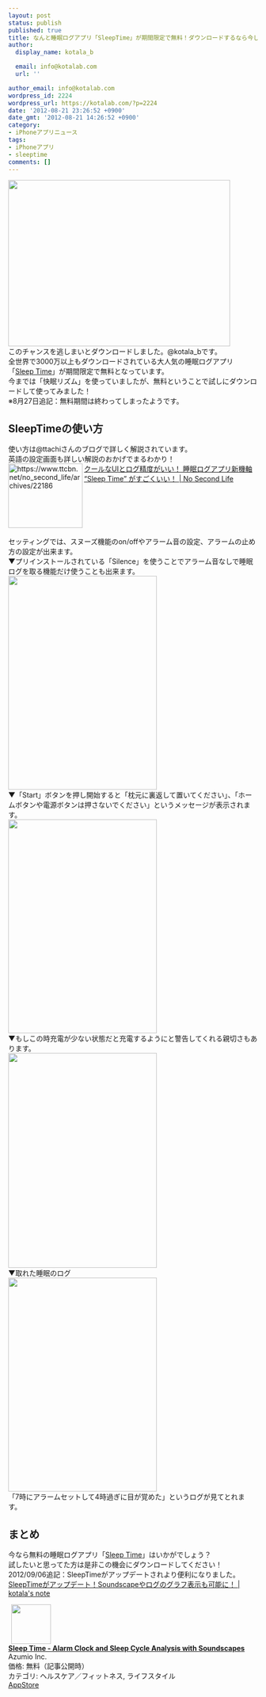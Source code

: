 ```yaml
---
layout: post
status: publish
published: true
title: なんと睡眠ログアプリ「SleepTime」が期間限定で無料！ダウンロードするなら今しかない！
author:
  display_name: kotala_b

  email: info@kotalab.com
  url: ''

author_email: info@kotalab.com
wordpress_id: 2224
wordpress_url: https://kotalab.com/?p=2224
date: '2012-08-21 23:26:52 +0900'
date_gmt: '2012-08-21 14:26:52 +0900'
category:
- iPhoneアプリニュース
tags:
- iPhoneアプリ
- sleeptime
comments: []
---
```

<p><a href="https://kotalab.com/wp-content/uploads/sleeptime_120822.jpg" target="_blank"><img src="https://kotalab.com/wp-content/uploads/sleeptime_120822.jpg" alt="" title="sleeptime_120822" width="448" height="336" class="alignnone size-full wp-image-2241" /></a><br />
このチャンスを逃しまいとダウンロードしました。@kotala_bです。<br />
全世界で3000万以上もダウンロードされている大人気の睡眠ログアプリ「<a href="https://itunes.apple.com/jp/app/sleep-time-alarm-clock-sleep/id555564825?mt=8&uo=4&at=10l4yU" rel="nofollow" target="_blank">Sleep Time</a>」が期間限定で無料となっています。<br />
今までは「快眠リズム」を使っていましたが、無料ということで試しにダウンロードして使ってみました！<br />
※8月27日追記：無料期間は終わってしまったようです。<br />
<!--more--></p>
<h2>SleepTimeの使い方</h2>
<p>使い方は@ttachiさんのブログで詳しく解説されています。<br />
英語の設定画面も詳しい解説のおかげでまるわかり！<br />
<a href="https://www.ttcbn.net/no_second_life/archives/22186" target="_blank"><img src="https://capture.heartrails.com/150x130?https://www.ttcbn.net/no_second_life/archives/22186" alt="https://www.ttcbn.net/no_second_life/archives/22186" width="150" height="130" align="left" /></a><a href="https://www.ttcbn.net/no_second_life/archives/22186" target="_blank">クールなUIとログ精度がいい！ 睡眠ログアプリ新機軸 &ldquo;Sleep Time&rdquo; がすごくいい！ | No Second Life</a><br style="clear:both;" /><br />
セッティングでは、スヌーズ機能のon/offやアラーム音の設定、アラームの止め方の設定が出来ます。<br />
▼プリインストールされている「Silence」を使うことでアラーム音なしで睡眠ログを取る機能だけ使うことも出来ます。<br />
<a href="https://kotalab.com/wp-content/uploads/sleeptime_120822_01.png" target="_blank"><img src="https://kotalab.com/wp-content/uploads/sleeptime_120822_01.png" alt="" title="sleeptime_120822_01" width="300" height="432" class="alignnone size-full wp-image-2242" /></a><br />
▼「Start」ボタンを押し開始すると「枕元に裏返して置いてください」、「ホームボタンや電源ボタンは押さないでください」というメッセージが表示されます。<br />
<a href="https://kotalab.com/wp-content/uploads/sleeptime_120822_02.png"><img src="https://kotalab.com/wp-content/uploads/sleeptime_120822_02.png" alt="" title="sleeptime_120822_02" width="300" height="432" class="alignnone size-full wp-image-2243" /></a><br />
▼もしこの時充電が少ない状態だと充電するようにと警告してくれる親切さもあります。<br />
<a href="https://kotalab.com/wp-content/uploads/sleeptime_120822_03.png"><img src="https://kotalab.com/wp-content/uploads/sleeptime_120822_03.png" alt="" title="sleeptime_120822_03" width="300" height="434" class="alignnone size-full wp-image-2244" /></a><br />
▼取れた睡眠のログ<br />
<a href="https://kotalab.com/wp-content/uploads/sleeptime_120822_04.png" target="_blank"><img src="https://kotalab.com/wp-content/uploads/sleeptime_120822_04.png" alt="" title="sleeptime_120822_04" width="300" height="432" class="alignnone size-full wp-image-2240" /></a><br />
「7時にアラームセットして4時過ぎに目が覚めた」というログが見てとれます。</p>
<h2>まとめ</h2>
<p>今なら無料の睡眠ログアプリ「<a href="https://itunes.apple.com/jp/app/sleep-time-alarm-clock-sleep/id555564825?mt=8&uo=4&at=10l4yU" rel="nofollow" target="_blank">Sleep Time</a>」はいかがでしょう？<br />
試したいと思ってた方は是非この機会にダウンロードしてください！<br />
2012/09/06追記：SleepTimeがアップデートされより便利になりました。<br />
<a href="https://kotalab.com/sleeptime-updata" target="_blank">SleepTimeがアップデート！Soundscapeやログのグラフ表示も可能に！ | kotala's note</a><br style="clear:both;" /></p>
<div class="applink">
<div class="applinkimg"><a href="https://itunes.apple.com/jp/app/sleep-time-alarm-clock-sleep/id555564825?mt=8&uo=4&at=10l4yU" rel="nofollow" target="_blank"><img hspace="6" src="http://a3.phobos.apple.com/us/r30/Purple6/v4/5f/3e/c7/5f3ec744-41df-a932-77a6-4bcf6e620720/mzl.grwxulfx.png" width="80" /></a></div>
<div class="applinktext">
<div class="applinktitle"><strong><a href="https://itunes.apple.com/jp/app/sleep-time-alarm-clock-sleep/id555564825?mt=8&uo=4&at=10l4yU" rel="nofollow" target="_blank">Sleep Time -  Alarm Clock and Sleep Cycle Analysis with Soundscapes</a></strong></div>
<div class="applinkinfo">Azumio Inc.</div>
<div class="applinkinfo">価格: 無料（記事公開時）</div>
<div class="applinkinfo">カテゴリ: ヘルスケア／フィットネス, ライフスタイル</div>
</div>
<div class="clear"></div>
<div class="appstorelink"><a href="https://itunes.apple.com/jp/app/sleep-time-alarm-clock-sleep/id555564825?mt=8&uo=4&at=10l4yU" rel="nofollow" target="_blank">AppStore</a></div>
</div>
